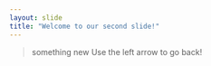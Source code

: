 ```yaml
---
layout: slide
title: "Welcome to our second slide!"
---
```

> something new 
Use the left arrow to go back!
